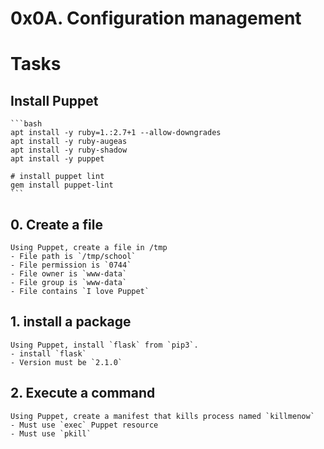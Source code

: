 # 0x0A. Configuration management

# Tasks
## Install Puppet

	```bash
	apt install -y ruby=1.:2.7+1 --allow-downgrades
	apt install -y ruby-augeas
	apt install -y ruby-shadow
	apt install -y puppet

	# install puppet lint
	gem install puppet-lint
	```

## 0. Create a file
	Using Puppet, create a file in /tmp
	- File path is `/tmp/school`
	- File permission is `0744`
	- File owner is `www-data`
	- File group is `www-data`
	- File contains `I love Puppet`

## 1. install a package
	Using Puppet, install `flask` from `pip3`.
	- install `flask`
	- Version must be `2.1.0`

## 2. Execute a command
	Using Puppet, create a manifest that kills process named `killmenow`
	- Must use `exec` Puppet resource
	- Must use `pkill`
